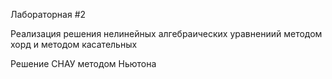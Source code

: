 Лабораторная #2 

Реализация решения нелинейных алгебраических уравнениий методом хорд и методом касательных

Решение СНАУ методом Ньютона
